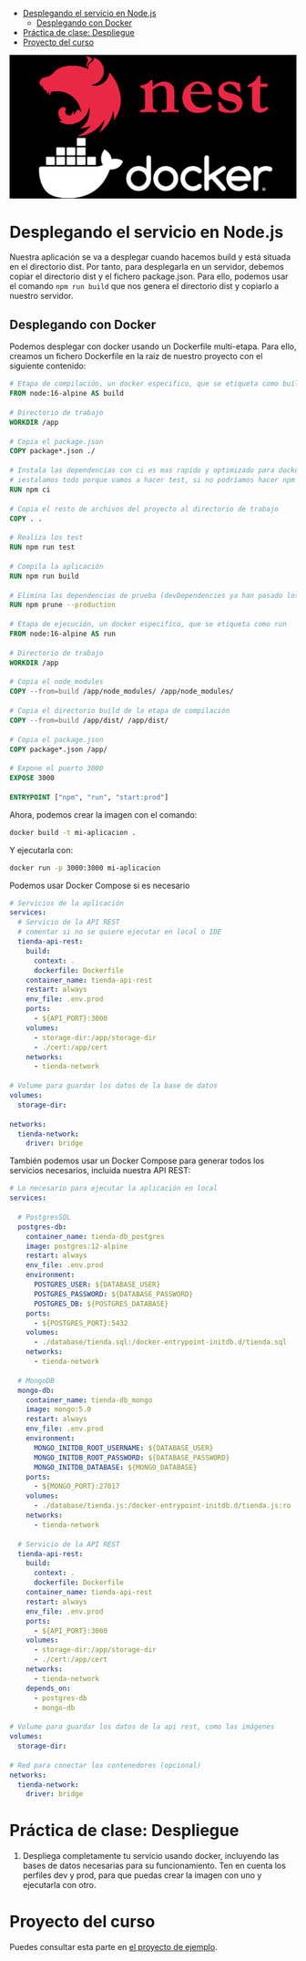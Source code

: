 - [Desplegando el servicio en Node.js](#desplegando-el-servicio-en-nodejs)
  - [Desplegando con Docker](#desplegando-con-docker)
- [Práctica de clase: Despliegue](#práctica-de-clase-despliegue)
- [Proyecto del curso](#proyecto-del-curso)

![](images/14-banner.png)

# Desplegando el servicio en Node.js

Nuestra aplicación se va a desplegar cuando hacemos build y está situada en el directorio dist. Por tanto, para desplegarla en un servidor, debemos copiar el directorio dist y el fichero package.json. Para ello, podemos usar el comando `npm run build` que nos genera el directorio dist y copiarlo a nuestro servidor.

## Desplegando con Docker

Podemos desplegar con docker usando un Dockerfile multi-etapa. Para ello, creamos un fichero Dockerfile en la raíz de nuestro proyecto con el siguiente contenido:

```dockerfile
# Etapa de compilación, un docker especifico, que se etiqueta como build
FROM node:16-alpine AS build

# Directorio de trabajo
WORKDIR /app

# Copia el package.json
COPY package*.json ./

# Instala las dependencias con ci es mas rapido y optimizado para docker
# iestalamos todo porque vamos a hacer test, si no podríamos hacer npm ci --only=production
RUN npm ci

# Copia el resto de archivos del proyecto al directorio de trabajo
COPY . .

# Realiza los test
RUN npm run test

# Compila la aplicación
RUN npm run build

# Elimina las dependencias de prueba (devDependencies ya han pasado los test)
RUN npm prune --production

# Etapa de ejecución, un docker especifico, que se etiqueta como run
FROM node:16-alpine AS run

# Directorio de trabajo
WORKDIR /app

# Copia el node_modules
COPY --from=build /app/node_modules/ /app/node_modules/

# Copia el directorio build de la etapa de compilación
COPY --from=build /app/dist/ /app/dist/

# Copia el package.json
COPY package*.json /app/

# Expone el puerto 3000
EXPOSE 3000

ENTRYPOINT ["npm", "run", "start:prod"]
```

Ahora, podemos crear la imagen con el comando:

```bash
docker build -t mi-aplicacion .
```

Y ejecutarla con:

```bash
docker run -p 3000:3000 mi-aplicacion
```

Podemos usar Docker Compose si es necesario
  
```yaml
# Servicios de la aplicación
services:
  # Servicio de la API REST
  # comentar si no se quiere ejecutar en local o IDE
  tienda-api-rest:
    build:
      context: .
      dockerfile: Dockerfile
    container_name: tienda-api-rest
    restart: always
    env_file: .env.prod
    ports:
      - ${API_PORT}:3000
    volumes:
      - storage-dir:/app/storage-dir
      - ./cert:/app/cert
    networks:
      - tienda-network

# Volume para guardar los datos de la base de datos
volumes:
  storage-dir:

networks:
  tienda-network:
    driver: bridge
```	

También podemos usar un Docker Compose para generar todos los servicios necesarios, incluida nuestra API REST:

```yaml
# Lo necesario para ejecutar la aplicación en local
services:

  # PostgresSQL
  postgres-db:
    container_name: tienda-db_postgres
    image: postgres:12-alpine
    restart: always
    env_file: .env.prod
    environment:
      POSTGRES_USER: ${DATABASE_USER}
      POSTGRES_PASSWORD: ${DATABASE_PASSWORD}
      POSTGRES_DB: ${POSTGRES_DATABASE}
    ports:
      - ${POSTGRES_PORT}:5432
    volumes:
      - ./database/tienda.sql:/docker-entrypoint-initdb.d/tienda.sql
    networks:
      - tienda-network

  # MongoDB
  mongo-db:
    container_name: tienda-db_mongo
    image: mongo:5.0
    restart: always
    env_file: .env.prod
    environment:
      MONGO_INITDB_ROOT_USERNAME: ${DATABASE_USER}
      MONGO_INITDB_ROOT_PASSWORD: ${DATABASE_PASSWORD}
      MONGO_INITDB_DATABASE: ${MONGO_DATABASE}
    ports:
      - ${MONGO_PORT}:27017
    volumes:
      - ./database/tienda.js:/docker-entrypoint-initdb.d/tienda.js:ro
    networks:
      - tienda-network

  # Servicio de la API REST
  tienda-api-rest:
    build:
      context: .
      dockerfile: Dockerfile
    container_name: tienda-api-rest
    restart: always
    env_file: .env.prod
    ports:
      - ${API_PORT}:3000
    volumes:
      - storage-dir:/app/storage-dir
      - ./cert:/app/cert
    networks:
      - tienda-network
    depends_on:
      - postgres-db
      - mongo-db

# Volume para guardar los datos de la api rest, como las imágenes
volumes:
  storage-dir:

# Red para conectar los contenedores (opcional)
networks:
  tienda-network:
    driver: bridge
```

# Práctica de clase: Despliegue
1. Despliega completamente tu servicio usando docker, incluyendo las bases de datos necesarias para su funcionamiento. Ten en cuenta los perfiles dev y prod, para que puedas crear la imagen con uno y ejecutarla con otro.

# Proyecto del curso
Puedes consultar esta parte en [el proyecto de ejemplo](https://github.com/joseluisgs/DesarrolloWebEntornosServidor-03-Proyecto-2023-2024/releases/tag/despliegue).


